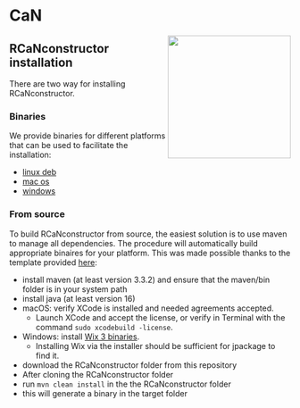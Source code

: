 # CaN
<img src="app-icon.png" align="right" width="220" />

## RCaNconstructor installation
There are two way for installing RCaNconstructor.

### Binaries
We provide binaries for different platforms that can be used to facilitate the installation:
* [linux deb](binaries/rcanconstructor.deb)
* [mac os](binaries/rcanconstructor.dmg)
* [windows](binaries/rcanconstructor.exe)


### From source
To build RCaNconstructor from source, the easiest solution is to use maven to manage all dependencies.
The procedure will automatically build appropriate binaires for your platform. This was made possible thanks to the template provided [here](https://github.com/wiverson/maven-jpackage-template):
* install maven (at least version 3.3.2) and ensure that the maven/bin folder is in your system path
* install java (at least version 16)
* macOS: verify XCode is installed and needed agreements accepted.
    - Launch XCode and accept the license, or verify in Terminal with the command `sudo xcodebuild -license`.
* Windows: install [Wix 3 binaries](https://github.com/wixtoolset/wix3/releases/).
    - Installing Wix via the installer should be sufficient for jpackage to find it.
* download the RCaNconstructor folder from this repository
* After cloning the RCaNconstructor folder
* run `mvn clean install` in the the RCaNconstructor folder
* this will generate a binary in the target folder

